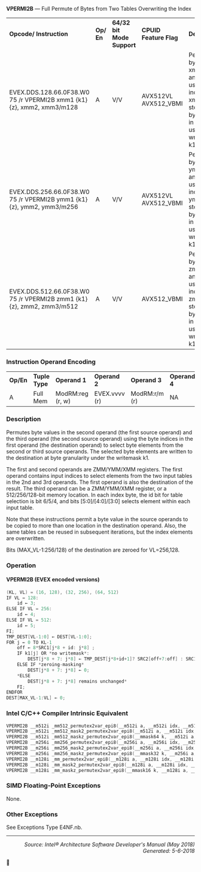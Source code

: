 <b>VPERMI2B</b> — Full Permute of Bytes from Two Tables Overwriting the Index
<table>
	<tr>
		<td><b>Opcode/ Instruction</b></td>
		<td><b>Op/ En</b></td>
		<td><b>64/32 bit Mode Support</b></td>
		<td><b>CPUID Feature Flag</b></td>
		<td><b>Description</b></td>
	</tr>
	<tr>
		<td>EVEX.DDS.128.66.0F38.W0 75 /r VPERMI2B xmm1 {k1}{z}, xmm2, xmm3/m128</td>
		<td>A</td>
		<td>V/V</td>
		<td>AVX512VL AVX512_VBMI</td>
		<td>Permute bytes in xmm3/m128 and xmm2 using byte indexes in xmm1 and store the byte results in xmm1 using writemask k1.</td>
	</tr>
	<tr>
		<td>EVEX.DDS.256.66.0F38.W0 75 /r VPERMI2B ymm1 {k1}{z}, ymm2, ymm3/m256</td>
		<td>A</td>
		<td>V/V</td>
		<td>AVX512VL AVX512_VBMI</td>
		<td>Permute bytes in ymm3/m256 and ymm2 using byte indexes in ymm1 and store the byte results in ymm1 using writemask k1.</td>
	</tr>
	<tr>
		<td>EVEX.DDS.512.66.0F38.W0 75 /r VPERMI2B zmm1 {k1}{z}, zmm2, zmm3/m512</td>
		<td>A</td>
		<td>V/V</td>
		<td>AVX512_VBMI</td>
		<td>Permute bytes in zmm3/m512 and zmm2 using byte indexes in zmm1 and store the byte results in zmm1 using writemask k1.</td>
	</tr>
</table>


### Instruction Operand Encoding
<table>
	<tr>
		<td><b>Op/En</b></td>
		<td><b>Tuple Type</b></td>
		<td><b>Operand 1</b></td>
		<td><b>Operand 2</b></td>
		<td><b>Operand 3</b></td>
		<td><b>Operand 4</b></td>
	</tr>
	<tr>
		<td>A</td>
		<td>Full Mem</td>
		<td>ModRM:reg (r, w)</td>
		<td>EVEX.vvvv (r)</td>
		<td>ModRM:r/m (r)</td>
		<td>NA</td>
	</tr>
</table>


### Description
Permutes byte values in the second operand (the first source operand) and the third operand (the second source
operand) using the byte indices in the first operand (the destination operand) to select byte elements from the
second or third source operands. The selected byte elements are written to the destination at byte granularity
under the writemask k1.

The first and second operands are ZMM/YMM/XMM registers. The first operand contains input indices to select
elements from the two input tables in the 2nd and 3rd operands. The first operand is also the destination of the
result. The third operand can be a ZMM/YMM/XMM register, or a 512/256/128-bit memory location. In each index
byte, the id bit for table selection is bit 6/5/4, and bits [5:0]/[4:0]/[3:0] selects element within each input table.

Note that these instructions permit a byte value in the source operands to be copied to more than one location in
the destination operand. Also, the same tables can be reused in subsequent iterations, but the index elements are
overwritten.

Bits (MAX_VL-1:256/128) of the destination are zeroed for VL=256,128.

### Operation


#### VPERMI2B (EVEX encoded versions)
```java
(KL, VL) = (16, 128), (32, 256), (64, 512)
IF VL = 128:
    id ← 3;
ELSE IF VL = 256:
    id ← 4;
ELSE IF VL = 512:
    id ← 5;
FI;
TMP_DEST[VL-1:0] ← DEST[VL-1:0];
FOR j ← 0 TO KL-1
    off ← 8*SRC1[j*8 + id: j*8] ;
    IF k1[j] OR *no writemask*:
        DEST[j*8 + 7: j*8] ← TMP_DEST[j*8+id+1]? SRC2[off+7:off] : SRC1[off+7:off];
    ELSE IF *zeroing-masking*
        DEST[j*8 + 7: j*8] ← 0;
    *ELSE 
        DEST[j*8 + 7: j*8] remains unchanged*
    FI;
ENDFOR
DEST[MAX_VL-1:VL] ← 0;
```
### Intel C/C++ Compiler Intrinsic Equivalent
```c
VPERMI2B __m512i _mm512_permutex2var_epi8(__m512i a, __m512i idx, __m512i b);
VPERMI2B __m512i _mm512_mask2_permutex2var_epi8(__m512i a, __m512i idx, __mmask64 k, __m512i b);
VPERMI2B __m512i _mm512_maskz_permutex2var_epi8(__mmask64 k, __m512i a, __m512i idx, __m512i b);
VPERMI2B __m256i _mm256_permutex2var_epi8(__m256i a, __m256i idx, __m256i b);
VPERMI2B __m256i _mm256_mask2_permutex2var_epi8(__m256i a, __m256i idx, __mmask32 k, __m256i b);
VPERMI2B __m256i _mm256_maskz_permutex2var_epi8(__mmask32 k, __m256i a, __m256i idx, __m256i b);
VPERMI2B __m128i _mm_permutex2var_epi8(__m128i a, __m128i idx, __m128i b);
VPERMI2B __m128i _mm_mask2_permutex2var_epi8(__m128i a, __m128i idx, __mmask16 k, __m128i b);
VPERMI2B __m128i _mm_maskz_permutex2var_epi8(__mmask16 k, __m128i a, __m128i idx, __m128i b);
```
### SIMD Floating-Point Exceptions
None.

### Other Exceptions

See Exceptions Type E4NF.nb.

 --- 
<p align="right"><i>Source: Intel® Architecture Software Developer's Manual (May 2018)<br>Generated: 5-6-2018</i></p>
